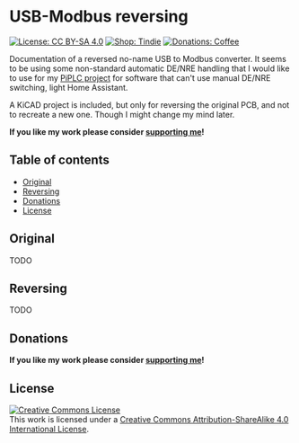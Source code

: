 # USB-Modbus reversing <!-- omit in toc -->

[![License: CC BY-SA 4.0](https://img.shields.io/badge/license-CC%20BY--SA%204.0-blue?style=flat-square)](https://creativecommons.org/licenses/by-sa/4.0/)
[![Shop: Tindie](https://img.shields.io/badge/shop-Tindie-blue?style=flat-square)](https://www.tindie.com/stores/binary-6/?ref=offsite_badges&utm_source=sellers_Chrismettal&utm_medium=badges&utm_campaign=badge_medium)
[![Donations: Coffee](https://img.shields.io/badge/donations-Coffee-brown?style=flat-square)](https://github.com/Chrismettal#donations)

Documentation of a reversed no-name USB to Modbus converter. It seems to be using some non-standard automatic DE/NRE handling that I would like to use for my [PiPLC project](https://github.com/chrismettal/piplc) for software that can't use manual DE/NRE switching, light Home Assistant.

A KiCAD project is included, but only for reversing the original PCB, and not to recreate a new one. Though I might change my mind later.

**If you like my work please consider [supporting me](https://github.com/Chrismettal#donations)!**

## Table of contents <!-- omit in toc -->

- [Original](#original)
- [Reversing](#reversing)
- [Donations](#donations)
- [License](#license)

## Original

TODO

## Reversing

TODO

## Donations

**If you like my work please consider [supporting me](https://github.com/Chrismettal#donations)!**

## License

 <a rel="CClicense" href="http://creativecommons.org/licenses/by-sa/4.0/"><img alt="Creative Commons License" style="border-width:0" src="https://i.creativecommons.org/l/by-sa/4.0/88x31.png" /></a><br />This work is licensed under a <a rel="license" href="http://creativecommons.org/licenses/by-sa/4.0/">Creative Commons Attribution-ShareAlike 4.0 International License</a>.
